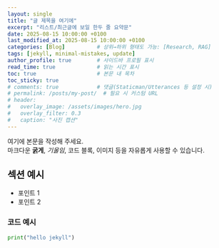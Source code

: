 ```yaml
---
layout: single
title: "글 제목을 여기에"
excerpt: "리스트/최근글에 보일 한두 줄 요약문"
date: 2025-08-15 10:00:00 +0100
last_modified_at: 2025-08-15 10:00:00 +0100
categories: [Blog]          # 상위→하위 형태도 가능: [Research, RAG]
tags: [jekyll, minimal-mistakes, update]
author_profile: true        # 사이드바 프로필 표시
read_time: true             # 읽는 시간 표시
toc: true                   # 본문 내 목차
toc_sticky: true
# comments: true            # 댓글(Staticman/Utterances 등 설정 시)
# permalink: /posts/my-post/  # 필요 시 커스텀 URL
# header:
#   overlay_image: /assets/images/hero.jpg
#   overlay_filter: 0.3
#   caption: "사진 캡션"
---
```


여기에 본문을 작성해 주세요.  
마크다운 **굵게**, *기울임*, 코드 블록, 이미지 등을 자유롭게 사용할 수 있습니다.

## 섹션 예시
- 포인트 1
- 포인트 2

### 코드 예시
```python
print("hello jekyll")
